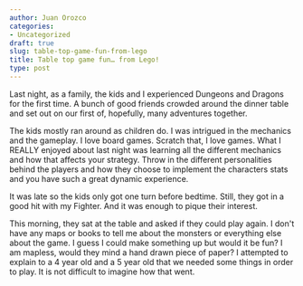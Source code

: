 ```yaml
---
author: Juan Orozco
categories:
- Uncategorized
draft: true
slug: table-top-game-fun-from-lego
title: Table top game fun… from Lego!
type: post
---
```


Last night, as a family, the kids and I experienced Dungeons and Dragons for the first time. A bunch of good friends crowded around the dinner table and set out on our first of, hopefully, many adventures together.

The kids mostly ran around as children do. I was intrigued in the mechanics and the gameplay. I love board games. Scratch that, I love games. What I REALLY enjoyed about last night was learning all the different mechanics and how that affects your strategy. Throw in the different personalities behind the players and how they choose to implement the characters stats and you have such a great dynamic experience.

It was late so the kids only got one turn before bedtime. Still, they got in a good hit with my Fighter. And it was enough to pique their interest.

This morning, they sat at the table and asked if they could play again. I don't have any maps or books to tell me about the monsters or everything else about the game. I guess I could make something up but would it be fun? I am mapless, would they mind a hand drawn piece of paper? I attempted to explain to a 4 year old and a 5 year old that we needed some things in order to play. It is not difficult to imagine how that went.